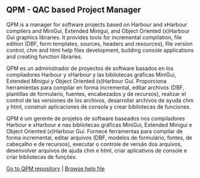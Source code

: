 ## QPM - QAC based Project Manager

QPM is a manager for software projects based on Harbour and xHarbour compilers and MiniGui, Extended Minigui, and Object Oriented (x)Harbour Gui graphics libraries. It provides tools for incremental compilation, file edition (DBF, form templates, sources, headers and resources), file version control, chm and html help files development, building console applications and creating function libraries.

QPM es un administrador de proyectos de software basados en los compiladores Harbour y xHarbour y las bibliotecas gráficas MiniGui, Extended Minigui y Object Oriented (x)Harbour Gui. Proporciona herramientas para compilar en forma incremental, editar archivos (DBF, plantillas de formulario, fuentes, encabezados y de recursos), realizar el control de las versiones de los archivos, desarrollar archivos de ayuda chm y html, construir aplicaciones de consola y crear bibliotecas de funciones.

QPM é um gerente de projetos de software baseados nos compiladores Harbour e xHarbour e nas bibliotecas gráficas MiniGui, Extended Minigui e Object Oriented (x)Harbour Gui. Fornece ferramentas para compilar de forma incremental, editar arquivos (DBF, modelos de formulário, fontes, de cabeçalho e de recursos), executar o controle de versão dos arquivos, desenvolver arquivos de ajuda chm e html, criar aplicativos de console e criar bibliotecas de funções.

[Go to QPM repository](https://github.com/teamQPM/qpm) | [Browse help file](https://qpm.sourceforge.io)
